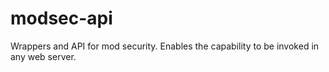 modsec-api
==========

Wrappers and API for mod security. Enables the capability to be invoked in any web server.